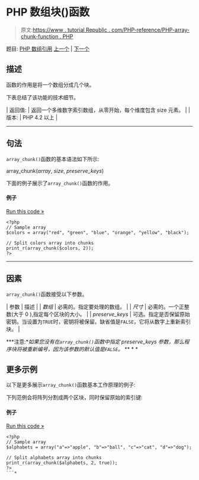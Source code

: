 # PHP 数组块()函数

> 原文:[https://www . tutorial Republic . com/PHP-reference/PHP-array-chunk-function . PHP](https://www.tutorialrepublic.com/php-reference/php-array-chunk-function.php)

题目: [PHP 数组引用](php-array-functions.php) [上一个](php-array-change-key-case-function.php) | [下一个](php-array-column-function.php)

## 描述

函数的作用是将一个数组分成几个块。

下表总结了该功能的技术细节。

| 返回值: | 返回一个多维数字索引数组，从零开始，每个维度包含 size 元素。 |
| 版本: | PHP 4.2 以上 |

* * *

## 句法

`array_chunk()`函数的基本语法如下所示:

array_chunk(*array*, *size*, *preserve_keys*)

下面的例子展示了`array_chunk()`函数的作用。

#### 例子

[Run this code »](../codelab.php?topic=php&file=split-an-array-into-chunks "Run this code to view the output")

```
<?php
// Sample array
$colors = array("red", "green", "blue", "orange", "yellow", "black");

// Split colors array into chunks
print_r(array_chunk($colors, 2));
?>
```

* * *

## 因素

`array_chunk()`函数接受以下参数。

| 参数 | 描述 |
| *数组* | 必需的。指定要处理的数组。 |
| *尺寸* | 必需的。一个正整数(大于 0 ),指定每个区块的大小。 |
| *preserve_keys* | 可选。指定是否保留原始密钥。当设置为`TRUE`时，密钥将被保留。缺省值是`FALSE`，它将从数字上重新索引块。 |

 ***注意:**如果您没有在`array_chunk()`函数中指定 *preserve_keys* 参数，那么程序块将被重新编号，因为该参数的默认值是`FALSE`。*  ** * *

## 更多示例

以下是更多展示`array_chunk()`函数基本工作原理的例子:

下列范例会将阵列分割成两个区块，同时保留原始的索引键:

#### 例子

[Run this code »](../codelab.php?topic=php&file=split-an-array-into-chunks-while-preserving-keys "Run this code to view the output")

```
<?php
// Sample array
$alphabets = array("a"=>"apple", "b"=>"ball", "c"=>"cat", "d"=>"dog");

// Split alphabets array into chunks
print_r(array_chunk($alphabets, 2, true));
?>
```*
